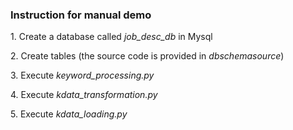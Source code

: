 <h3>Instruction for manual demo</h3>
<p>
  1. Create a database called <i>job_desc_db</i> in Mysql
</p>
<p>
  2. Create tables (the source code is provided in <i>dbschemasource</i>)
</p>
<p>
  3. Execute <i>keyword_processing.py</i>
</p>
<p>
  4. Execute <i>kdata_transformation.py</i>
</p>
<p>
  5. Execute <i>kdata_loading.py</i>
</p>
